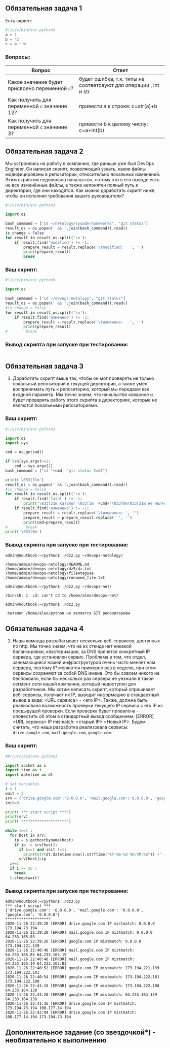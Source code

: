## Обязательная задача 1

Есть скрипт:
```python
#!/usr/bin/env python3
a = 1
b = '2'
c = a + b
```

### Вопросы:
| Вопрос  | Ответ |
| ------------- | ------------- |
| Какое значение будет присвоено переменной `c`?  | будет ошибка, т.к. типы не соответсвуют для операции , int и str|
| Как получить для переменной `c` значение 12?  | привести a к строке:     c=str(a)+b|
| Как получить для переменной `c` значение 3?  | привести b к целому числу: c=a+int(b)|

## Обязательная задача 2
Мы устроились на работу в компанию, где раньше уже был DevOps Engineer. Он написал скрипт, позволяющий узнать, какие файлы модифицированы в репозитории, относительно локальных изменений. Этим скриптом недовольно начальство, потому что в его выводе есть не все изменённые файлы, а также непонятен полный путь к директории, где они находятся. Как можно доработать скрипт ниже, чтобы он исполнял требования вашего руководителя?

```python
#!/usr/bin/env python3

import os

bash_command = ["cd ~/netology/sysadm-homeworks", "git status"]
result_os = os.popen(' && '.join(bash_command)).read()
is_change = False
for result in result_os.split('\n'):
    if result.find('modified') != -1:
        prepare_result = result.replace('\tmodified:   ', '')
        print(prepare_result)
        break
```

### Ваш скрипт:
```python
#!/usr/bin/env python3

import os

bash_command = ["cd ~/devops-netology", "git status"]
result_os = os.popen(' && '.join(bash_command)).read()
#is_change = False
for result in result_os.split('\n'):
    if result.find('изменено') != -1:
        prepare_result = result.replace('\tизменено:   ', '')
        print(prepare_result)
#        break
```

### Вывод скрипта при запуске при тестировании:
```

```

## Обязательная задача 3
1. Доработать скрипт выше так, чтобы он мог проверять не только локальный репозиторий в текущей директории, а также умел воспринимать путь к репозиторию, который мы передаем как входной параметр. Мы точно знаем, что начальство коварное и будет проверять работу этого скрипта в директориях, которые не являются локальными репозиториями.

### Ваш скрипт:
```python
#!/usr/bin/env python3

import os
import sys

cmd = os.getcwd()

if len(sys.argv)>=2:
    cmd = sys.argv[1]
bash_command = ["cd "+cmd, "git status 2>&1"]

print('\033[31m')
result_os = os.popen(' && '.join(bash_command)).read()
#is_change = False
for result in result_os.split('\n'):
    if result.find('fatal') != -1:
        print('\033[31m Каталог \033[1m '+cmd+'\033[0m\033[31m не является GIT репозиторием\033[0m')    
    if result.find('изменено') != -1:
        prepare_result = result.replace('\tизменено: ', '')
        prepare_result = prepare_result.replace(' ', '') 
        print(cmd+prepare_result)
#        break
print('\033[0m')
```

### Вывод скрипта при запуске при тестировании:
```
admin@noutbook:~/python$ ./dz2.py ~/devops-netology/

/home/admin/devops-netology/README.md
/home/admin/devops-netology/dz5/dz.txt
/home/admin/devops-netology/file4taguse
/home/admin/devops-netology/renamed_file.txt

admin@noutbook:~/python$ ./dz2.py ~/devops-net/

/bin/sh: 1: cd: can't cd to /home/alex/devops-net/

admin@noutbook:~/python$ ./dz2.py

 Каталог /home/alex/python не является GIT репозиторием
```

## Обязательная задача 4
1. Наша команда разрабатывает несколько веб-сервисов, доступных по http. Мы точно знаем, что на их стенде нет никакой балансировки, кластеризации, за DNS прячется конкретный IP сервера, где установлен сервис. Проблема в том, что отдел, занимающийся нашей инфраструктурой очень часто меняет нам сервера, поэтому IP меняются примерно раз в неделю, при этом сервисы сохраняют за собой DNS имена. Это бы совсем никого не беспокоило, если бы несколько раз сервера не уезжали в такой сегмент сети нашей компании, который недоступен для разработчиков. Мы хотим написать скрипт, который опрашивает веб-сервисы, получает их IP, выводит информацию в стандартный вывод в виде: <URL сервиса> - <его IP>. Также, должна быть реализована возможность проверки текущего IP сервиса c его IP из предыдущей проверки. Если проверка будет провалена - оповестить об этом в стандартный вывод сообщением: [ERROR] <URL сервиса> IP mismatch: <старый IP> <Новый IP>. Будем считать, что наша разработка реализовала сервисы: `drive.google.com`, `mail.google.com`, `google.com`.

### Ваш скрипт:
```python
##!/usr/bin/env python3

import socket as s
import time as t
import datetime as dt

# set variables 
i = 1
wait = 2 
srv = {'drive.google.com':'0.0.0.0', 'mail.google.com':'0.0.0.0', 'google.com':'0.0.0.0'}
init=0

print('*** start script ***')
print(srv)
print('********************')

while 1==1 :
  for host in srv:
    ip = s.gethostbyname(host)
    if ip != srv[host]:
      if i==1 and init !=1:
        print(str(dt.datetime.now().strftime("%Y-%m-%d %H:%M:%S")) +' [ERROR] ' + str(host) +' IP mistmatch: '+srv[host]+' '+ip)
      srv[host]=ip
  i+=1 
  if i >= 50 : 
    break
  t.sleep(wait)

```

### Вывод скрипта при запуске при тестировании:
```
admin@noutbook:~/python$ ./dz3.py
*** start script ***
{'drive.google.com': '0.0.0.0', 'mail.google.com': '0.0.0.0', 'google.com': '0.0.0.0'}
********************
2020-11-26 22:39:20 [ERROR] drive.google.com IP mistmatch: 0.0.0.0 173.194.73.194
2020-11-26 22:39:20 [ERROR] mail.google.com IP mistmatch: 0.0.0.0 64.233.165.83
2020-11-26 22:39:20 [ERROR] google.com IP mistmatch: 0.0.0.0 173.194.221.139
2020-11-26 22:40:46 [ERROR] mail.google.com IP mistmatch: 64.233.165.83 64.233.165.19
2020-11-26 22:40:48 [ERROR] mail.google.com IP mistmatch: 64.233.165.19 64.233.165.83
2020-11-26 22:40:52 [ERROR] google.com IP mistmatch: 173.194.221.139 173.194.222.101
2020-11-26 22:40:54 [ERROR] google.com IP mistmatch: 173.194.222.101 173.194.222.100
2020-11-26 22:41:18 [ERROR] google.com IP mistmatch: 173.194.222.100 64.233.164.139
2020-11-26 22:41:20 [ERROR] google.com IP mistmatch: 64.233.164.139 64.233.164.138
2020-11-26 22:41:36 [ERROR] drive.google.com IP mistmatch: 173.194.73.194 108.177.14.194
2020-11-26 22:42:04 [ERROR] drive.google.com IP mistmatch: 108.177.14.194 173.194.73.194

```

## Дополнительное задание (со звездочкой*) - необязательно к выполнению
